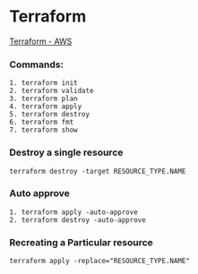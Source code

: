 # Terraform

[Terraform - AWS](https://registry.terraform.io/providers/hashicorp/aws/latest/docs/)

### Commands:
```
1. terraform init
2. terraform validate
3. terraform plan
4. terraform apply
5. terraform destroy
6. terraform fmt
7. terraform show
```   
### Destroy a single resource
```
terraform destroy -target RESOURCE_TYPE.NAME
```
### Auto approve
```
1. terraform apply -auto-approve
2. terraform destroy -auto-approve
```
### Recreating a Particular resource
```
terraform apply -replace="RESOURCE_TYPE.NAME"
```
